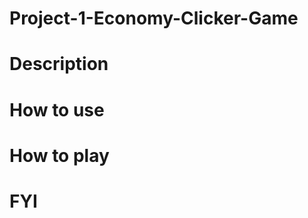 # Project-1-Economy-Clicker-Game
 <!-- Create by Vincent, Jake, Jerome, Jacobus -->

# Description
 <!-- This is a user based game to generate as much currency as they can to unlock all the upgrades. -->

# How to use
 <!-- Follow this link to access the application: -->

# How to play
 <!-- A user can click on the dollar bill icon to generate currency. -->
 <!-- Once a user has earned enough currency to unlock and upgrade, they may click that upgrade to increase the rate at which their currency is generating. -->
 <!-- There are a limited number of unlockable upgrades, and the system will notify the user once they have reached the limit for a given upgrade. -->

# FYI
 <!-- A user's  currency and upgrade will be tracked while they remain on the webpage, even if they refresh it. However, if a user exits the page, their current session play though will be erased and they will begin with zero currency and zero purchased upgrades. -->
